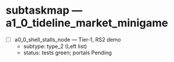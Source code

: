 # subtaskmap — a1_0_tideline_market_minigame

- [ ] a0_0_shell_stalls_node — Tier‑1, RS2 demo
  - subtype: type_2 (Left list)
  - status: tests green; portals Pending
